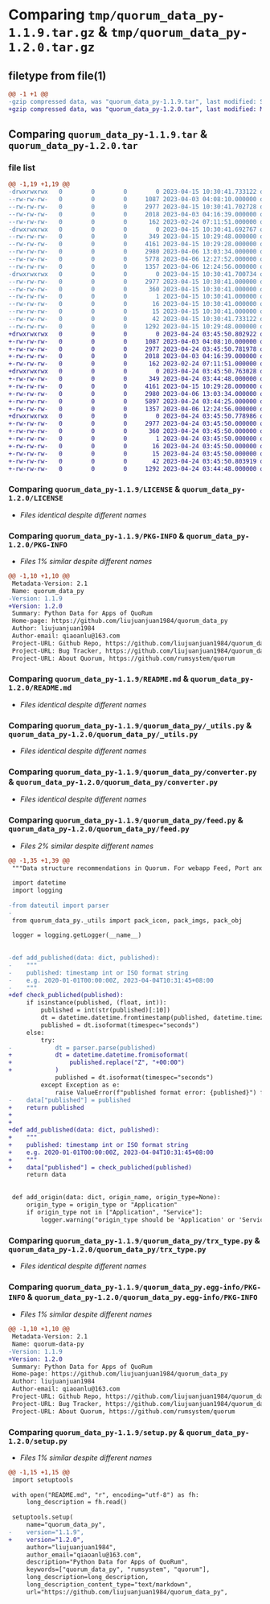 # Comparing `tmp/quorum_data_py-1.1.9.tar.gz` & `tmp/quorum_data_py-1.2.0.tar.gz`

## filetype from file(1)

```diff
@@ -1 +1 @@
-gzip compressed data, was "quorum_data_py-1.1.9.tar", last modified: Sat Apr 15 10:30:41 2023, max compression
+gzip compressed data, was "quorum_data_py-1.2.0.tar", last modified: Mon Apr 24 03:45:50 2023, max compression
```

## Comparing `quorum_data_py-1.1.9.tar` & `quorum_data_py-1.2.0.tar`

### file list

```diff
@@ -1,19 +1,19 @@
-drwxrwxrwx   0        0        0        0 2023-04-15 10:30:41.733122 quorum_data_py-1.1.9/
--rw-rw-rw-   0        0        0     1087 2023-04-03 04:08:10.000000 quorum_data_py-1.1.9/LICENSE
--rw-rw-rw-   0        0        0     2977 2023-04-15 10:30:41.702728 quorum_data_py-1.1.9/PKG-INFO
--rw-rw-rw-   0        0        0     2018 2023-04-03 04:16:39.000000 quorum_data_py-1.1.9/README.md
--rw-rw-rw-   0        0        0      162 2023-02-24 07:11:51.000000 quorum_data_py-1.1.9/pyproject.toml
-drwxrwxrwx   0        0        0        0 2023-04-15 10:30:41.692767 quorum_data_py-1.1.9/quorum_data_py/
--rw-rw-rw-   0        0        0      349 2023-04-15 10:29:48.000000 quorum_data_py-1.1.9/quorum_data_py/__init__.py
--rw-rw-rw-   0        0        0     4161 2023-04-15 10:29:28.000000 quorum_data_py-1.1.9/quorum_data_py/_utils.py
--rw-rw-rw-   0        0        0     2980 2023-04-06 13:03:34.000000 quorum_data_py-1.1.9/quorum_data_py/converter.py
--rw-rw-rw-   0        0        0     5778 2023-04-06 12:27:52.000000 quorum_data_py-1.1.9/quorum_data_py/feed.py
--rw-rw-rw-   0        0        0     1357 2023-04-06 12:24:56.000000 quorum_data_py-1.1.9/quorum_data_py/trx_type.py
-drwxrwxrwx   0        0        0        0 2023-04-15 10:30:41.700734 quorum_data_py-1.1.9/quorum_data_py.egg-info/
--rw-rw-rw-   0        0        0     2977 2023-04-15 10:30:41.000000 quorum_data_py-1.1.9/quorum_data_py.egg-info/PKG-INFO
--rw-rw-rw-   0        0        0      360 2023-04-15 10:30:41.000000 quorum_data_py-1.1.9/quorum_data_py.egg-info/SOURCES.txt
--rw-rw-rw-   0        0        0        1 2023-04-15 10:30:41.000000 quorum_data_py-1.1.9/quorum_data_py.egg-info/dependency_links.txt
--rw-rw-rw-   0        0        0       16 2023-04-15 10:30:41.000000 quorum_data_py-1.1.9/quorum_data_py.egg-info/requires.txt
--rw-rw-rw-   0        0        0       15 2023-04-15 10:30:41.000000 quorum_data_py-1.1.9/quorum_data_py.egg-info/top_level.txt
--rw-rw-rw-   0        0        0       42 2023-04-15 10:30:41.733122 quorum_data_py-1.1.9/setup.cfg
--rw-rw-rw-   0        0        0     1292 2023-04-15 10:29:48.000000 quorum_data_py-1.1.9/setup.py
+drwxrwxrwx   0        0        0        0 2023-04-24 03:45:50.802922 quorum_data_py-1.2.0/
+-rw-rw-rw-   0        0        0     1087 2023-04-03 04:08:10.000000 quorum_data_py-1.2.0/LICENSE
+-rw-rw-rw-   0        0        0     2977 2023-04-24 03:45:50.781978 quorum_data_py-1.2.0/PKG-INFO
+-rw-rw-rw-   0        0        0     2018 2023-04-03 04:16:39.000000 quorum_data_py-1.2.0/README.md
+-rw-rw-rw-   0        0        0      162 2023-02-24 07:11:51.000000 quorum_data_py-1.2.0/pyproject.toml
+drwxrwxrwx   0        0        0        0 2023-04-24 03:45:50.763028 quorum_data_py-1.2.0/quorum_data_py/
+-rw-rw-rw-   0        0        0      349 2023-04-24 03:44:48.000000 quorum_data_py-1.2.0/quorum_data_py/__init__.py
+-rw-rw-rw-   0        0        0     4161 2023-04-15 10:29:28.000000 quorum_data_py-1.2.0/quorum_data_py/_utils.py
+-rw-rw-rw-   0        0        0     2980 2023-04-06 13:03:34.000000 quorum_data_py-1.2.0/quorum_data_py/converter.py
+-rw-rw-rw-   0        0        0     5897 2023-04-24 03:44:25.000000 quorum_data_py-1.2.0/quorum_data_py/feed.py
+-rw-rw-rw-   0        0        0     1357 2023-04-06 12:24:56.000000 quorum_data_py-1.2.0/quorum_data_py/trx_type.py
+drwxrwxrwx   0        0        0        0 2023-04-24 03:45:50.778986 quorum_data_py-1.2.0/quorum_data_py.egg-info/
+-rw-rw-rw-   0        0        0     2977 2023-04-24 03:45:50.000000 quorum_data_py-1.2.0/quorum_data_py.egg-info/PKG-INFO
+-rw-rw-rw-   0        0        0      360 2023-04-24 03:45:50.000000 quorum_data_py-1.2.0/quorum_data_py.egg-info/SOURCES.txt
+-rw-rw-rw-   0        0        0        1 2023-04-24 03:45:50.000000 quorum_data_py-1.2.0/quorum_data_py.egg-info/dependency_links.txt
+-rw-rw-rw-   0        0        0       16 2023-04-24 03:45:50.000000 quorum_data_py-1.2.0/quorum_data_py.egg-info/requires.txt
+-rw-rw-rw-   0        0        0       15 2023-04-24 03:45:50.000000 quorum_data_py-1.2.0/quorum_data_py.egg-info/top_level.txt
+-rw-rw-rw-   0        0        0       42 2023-04-24 03:45:50.803919 quorum_data_py-1.2.0/setup.cfg
+-rw-rw-rw-   0        0        0     1292 2023-04-24 03:44:48.000000 quorum_data_py-1.2.0/setup.py
```

### Comparing `quorum_data_py-1.1.9/LICENSE` & `quorum_data_py-1.2.0/LICENSE`

 * *Files identical despite different names*

### Comparing `quorum_data_py-1.1.9/PKG-INFO` & `quorum_data_py-1.2.0/PKG-INFO`

 * *Files 1% similar despite different names*

```diff
@@ -1,10 +1,10 @@
 Metadata-Version: 2.1
 Name: quorum_data_py
-Version: 1.1.9
+Version: 1.2.0
 Summary: Python Data for Apps of QuoRum
 Home-page: https://github.com/liujuanjuan1984/quorum_data_py
 Author: liujuanjuan1984
 Author-email: qiaoanlu@163.com
 Project-URL: Github Repo, https://github.com/liujuanjuan1984/quorum_data_py
 Project-URL: Bug Tracker, https://github.com/liujuanjuan1984/quorum_data_py/issues
 Project-URL: About Quorum, https://github.com/rumsystem/quorum
```

### Comparing `quorum_data_py-1.1.9/README.md` & `quorum_data_py-1.2.0/README.md`

 * *Files identical despite different names*

### Comparing `quorum_data_py-1.1.9/quorum_data_py/_utils.py` & `quorum_data_py-1.2.0/quorum_data_py/_utils.py`

 * *Files identical despite different names*

### Comparing `quorum_data_py-1.1.9/quorum_data_py/converter.py` & `quorum_data_py-1.2.0/quorum_data_py/converter.py`

 * *Files identical despite different names*

### Comparing `quorum_data_py-1.1.9/quorum_data_py/feed.py` & `quorum_data_py-1.2.0/quorum_data_py/feed.py`

 * *Files 2% similar despite different names*

```diff
@@ -1,35 +1,39 @@
 """Data structure recommendations in Quorum. For webapp Feed, Port and RumApp"""
 
 import datetime
 import logging
 
-from dateutil import parser
-
 from quorum_data_py._utils import pack_icon, pack_imgs, pack_obj
 
 logger = logging.getLogger(__name__)
 
 
-def add_published(data: dict, published):
-    """
-    published: timestamp int or ISO format string
-    e.g. 2020-01-01T00:00:00Z, 2023-04-04T10:31:45+08:00
-    """
+def check_publiched(published):
     if isinstance(published, (float, int)):
         published = int(str(published)[:10])
         dt = datetime.datetime.fromtimestamp(published, datetime.timezone.utc)
         published = dt.isoformat(timespec="seconds")
     else:
         try:
-            dt = parser.parse(published)
+            dt = datetime.datetime.fromisoformat(
+                published.replace("Z", "+00:00")
+            )
             published = dt.isoformat(timespec="seconds")
         except Exception as e:
             raise ValueError(f"published format error: {published}") from e
-    data["published"] = published
+    return published
+
+
+def add_published(data: dict, published):
+    """
+    published: timestamp int or ISO format string
+    e.g. 2020-01-01T00:00:00Z, 2023-04-04T10:31:45+08:00
+    """
+    data["published"] = check_publiched(published)
     return data
 
 
 def add_origin(data: dict, origin_name, origin_type=None):
     origin_type = origin_type or "Application"
     if origin_type not in ["Application", "Service"]:
         logger.warning("origin_type should be 'Application' or 'Service'")
```

### Comparing `quorum_data_py-1.1.9/quorum_data_py/trx_type.py` & `quorum_data_py-1.2.0/quorum_data_py/trx_type.py`

 * *Files identical despite different names*

### Comparing `quorum_data_py-1.1.9/quorum_data_py.egg-info/PKG-INFO` & `quorum_data_py-1.2.0/quorum_data_py.egg-info/PKG-INFO`

 * *Files 1% similar despite different names*

```diff
@@ -1,10 +1,10 @@
 Metadata-Version: 2.1
 Name: quorum-data-py
-Version: 1.1.9
+Version: 1.2.0
 Summary: Python Data for Apps of QuoRum
 Home-page: https://github.com/liujuanjuan1984/quorum_data_py
 Author: liujuanjuan1984
 Author-email: qiaoanlu@163.com
 Project-URL: Github Repo, https://github.com/liujuanjuan1984/quorum_data_py
 Project-URL: Bug Tracker, https://github.com/liujuanjuan1984/quorum_data_py/issues
 Project-URL: About Quorum, https://github.com/rumsystem/quorum
```

### Comparing `quorum_data_py-1.1.9/setup.py` & `quorum_data_py-1.2.0/setup.py`

 * *Files 1% similar despite different names*

```diff
@@ -1,15 +1,15 @@
 import setuptools
 
 with open("README.md", "r", encoding="utf-8") as fh:
     long_description = fh.read()
 
 setuptools.setup(
     name="quorum_data_py",
-    version="1.1.9",
+    version="1.2.0",
     author="liujuanjuan1984",
     author_email="qiaoanlu@163.com",
     description="Python Data for Apps of QuoRum",
     keywords=["quorum_data_py", "rumsystem", "quorum"],
     long_description=long_description,
     long_description_content_type="text/markdown",
     url="https://github.com/liujuanjuan1984/quorum_data_py",
```

